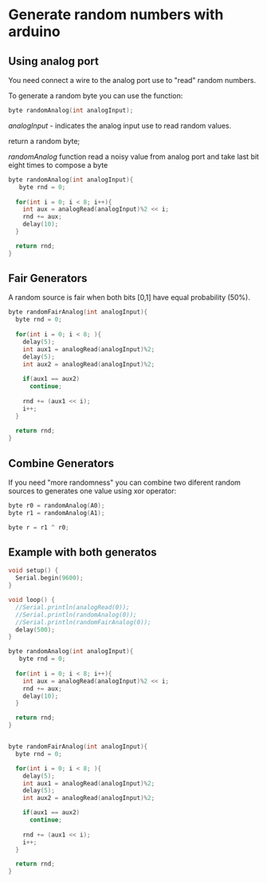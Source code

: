 # Generate random numbers with arduino

## Using analog port

You need connect a wire to the analog port use to "read" random numbers.

To generate a random byte you can use the function:
```C
byte randomAnalog(int analogInput);
```

*analogInput* - indicates the analog input use to read random values.

return a random byte;

*randomAnalog* function read a noisy value from analog port and take last bit eight times to compose a byte

```C
byte randomAnalog(int analogInput){
   byte rnd = 0;
  
  for(int i = 0; i < 8; i++){
    int aux = analogRead(analogInput)%2 << i;
    rnd += aux;
    delay(10);
  }

  return rnd;
}
```
## Fair Generators

A random source is fair when both bits [0,1] have equal probability (50%). 

```C
byte randomFairAnalog(int analogInput){
  byte rnd = 0;
 
  for(int i = 0; i < 8; ){
    delay(5);
    int aux1 = analogRead(analogInput)%2;
    delay(5);
    int aux2 = analogRead(analogInput)%2;
 
    if(aux1 == aux2)
      continue;
  
    rnd += (aux1 << i);
    i++;
  }
 
  return rnd;
}
```

## Combine Generators

If you need "more randomness" you can combine two diferent random sources to generates one value using xor operator:

```C
byte r0 = randomAnalog(A0);
byte r1 = randomAnalog(A1);

byte r = r1 ^ r0;
```

## Example with both generatos

```C
void setup() {
  Serial.begin(9600);  
}

void loop() {
  //Serial.println(analogRead(0));
  //Serial.println(randomAnalog(0));
  //Serial.println(randomFairAnalog(0));
  delay(500);
}

byte randomAnalog(int analogInput){
   byte rnd = 0;
  
  for(int i = 0; i < 8; i++){
    int aux = analogRead(analogInput)%2 << i;
    rnd += aux;
    delay(10);
  }

  return rnd;
}


byte randomFairAnalog(int analogInput){
  byte rnd = 0;

  for(int i = 0; i < 8; ){
    delay(5);
    int aux1 = analogRead(analogInput)%2;
    delay(5);
    int aux2 = analogRead(analogInput)%2;

    if(aux1 == aux2)
      continue;
 
    rnd += (aux1 << i);
    i++;
  }

  return rnd;
}
```
